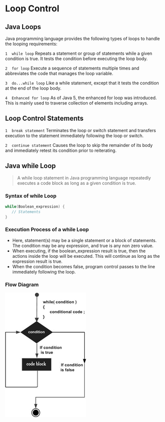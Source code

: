 # Loop Control

## Java Loops

Java programming language provides the following types of loops to handle the looping requirements:

`1	while loop`
Repeats a statement or group of statements while a given condition is true. It tests the condition before executing the loop body.

`2	for loop`
Execute a sequence of statements multiple times and abbreviates the code that manages the loop variable.

`3	do...while loop`
Like a while statement, except that it tests the condition at the end of the loop body.

`4	Enhanced for loop`
As of Java 5, the enhanced for loop was introduced. This is mainly used to traverse collection of elements including arrays.

## Loop Control Statements

`1	break statement`
Terminates the loop or switch statement and transfers execution to the statement immediately following the loop or switch.

`2	continue statement`
Causes the loop to skip the remainder of its body and immediately retest its condition prior to reiterating.

## Java while Loop

> A while loop statement in Java programming language repeatedly executes a code block as long as a given condition is true.

### Syntax of while Loop

```java
while(Boolean_expression) {
   // Statements
}
```

### Execution Process of a while Loop

- Here, statement(s) may be a single statement or a block of statements. The condition may be any expression, and true is any non zero value.
- When executing, if the boolean_expression result is true, then the actions inside the loop will be executed. This will continue as long as the expression result is true.
- When the condition becomes false, program control passes to the line immediately following the loop.

### Flow Diagram

![alt text](image-1.png)